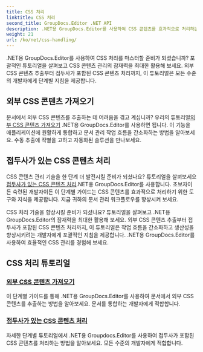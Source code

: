 ```yaml
---
title: CSS 처리
linktitle: CSS 처리
second_title: GroupDocs.Editor .NET API
description: .NET용 GroupDocs.Editor를 사용하여 CSS 콘텐츠를 효과적으로 처리하는 방법을 알아보세요. 외부 CSS 콘텐츠를 추출하고 접두사가 포함된 CSS 콘텐츠를 손쉽게 처리하세요.
weight: 21
url: /ko/net/css-handling/
---
```


.NET용 GroupDocs.Editor를 사용하여 CSS 처리를 마스터할 준비가 되셨습니까? 포괄적인 튜토리얼을 살펴보고 CSS 콘텐츠 관리의 잠재력을 최대한 활용해 보세요. 외부 CSS 콘텐츠 추출부터 접두사가 포함된 CSS 콘텐츠 처리까지, 이 튜토리얼은 모든 수준의 개발자에게 단계별 지침을 제공합니다.

## 외부 CSS 콘텐츠 가져오기

 문서에서 외부 CSS 콘텐츠를 추출하는 데 어려움을 겪고 계십니까? 우리의 튜토리얼[외부 CSS 콘텐츠 가져오기](./get-external-css-content/) .NET용 GroupDocs.Editor를 사용하면 됩니다. 이 기능을 애플리케이션에 원활하게 통합하고 문서 관리 작업 흐름을 간소화하는 방법을 알아보세요. 수동 추출에 작별을 고하고 자동화된 솔루션을 만나보세요.

## 접두사가 있는 CSS 콘텐츠 처리

 CSS 콘텐츠 관리 기술을 한 단계 더 발전시킬 준비가 되셨나요? 튜토리얼을 살펴보세요[접두사가 있는 CSS 콘텐츠 처리](./handle-css-content-with-prefix/).NET용 GroupDocs.Editor를 사용합니다. 초보자이든 숙련된 개발자이든 이 단계별 가이드는 CSS 콘텐츠를 효과적으로 처리하기 위한 도구와 지식을 제공합니다. 지금 귀하의 문서 관리 워크플로우를 향상시켜 보세요.

CSS 처리 기술을 향상시킬 준비가 되셨나요? 튜토리얼을 살펴보고 .NET용 GroupDocs.Editor의 잠재력을 최대한 활용해 보세요. 외부 CSS 콘텐츠 추출부터 접두사가 포함된 CSS 콘텐츠 처리까지, 이 튜토리얼은 작업 흐름을 간소화하고 생산성을 향상시키려는 개발자에게 포괄적인 지침을 제공합니다. .NET용 GroupDocs.Editor를 사용하여 효율적인 CSS 관리를 경험해 보세요. 
## CSS 처리 튜토리얼
### [외부 CSS 콘텐츠 가져오기](./get-external-css-content/)
이 단계별 가이드를 통해 .NET용 GroupDocs.Editor를 사용하여 문서에서 외부 CSS 콘텐츠를 추출하는 방법을 알아보세요. 문서를 통합하는 개발자에게 적합합니다.
### [접두사가 있는 CSS 콘텐츠 처리](./handle-css-content-with-prefix/)
자세한 단계별 튜토리얼에서 .NET용 Groupdocs.Editor를 사용하여 접두사가 포함된 CSS 콘텐츠를 처리하는 방법을 알아보세요. 모든 수준의 개발자에게 적합합니다.